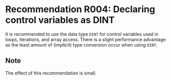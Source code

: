 # Recommendation R004: Declaring control variables as DINT

It is recommended to use the data type `DINT` for control variables used in loops, iterations, and array access.
There is a slight performance advantage as the least amount of (implicit) type conversion occur when using `DINT`.

## Note

The effect of this recommendation is small.
